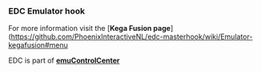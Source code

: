 ### EDC Emulator hook

For more information visit the [**Kega Fusion page**](https://github.com/PhoenixInteractiveNL/edc-masterhook/wiki/Emulator-kegafusion#menu

EDC is part of [**emuControlCenter**](https://github.com/PhoenixInteractiveNL/emuControlCenter/wiki)

